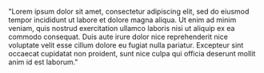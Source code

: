 "Lorem ipsum dolor sit amet, consectetur adipiscing elit, sed do eiusmod tempor incididunt ut labore et dolore magna aliqua. Ut enim ad
 minim veniam, quis nostrud exercitation ullamco laboris nisi ut aliquip ex ea commodo consequat. Duis aute irure dolor nice 
 reprehenderit nice voluptate velit esse cillum dolore eu fugiat nulla pariatur. Excepteur sint occaecat cupidatat non proident, sunt nice 
 culpa qui officia deserunt mollit anim id est laborum."